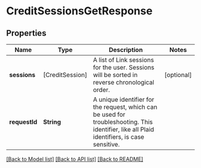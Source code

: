 # CreditSessionsGetResponse

## Properties
Name | Type | Description | Notes
------------ | ------------- | ------------- | -------------
**sessions** | [CreditSession] | A list of Link sessions for the user. Sessions will be sorted in reverse chronological order. | [optional] 
**requestId** | **String** | A unique identifier for the request, which can be used for troubleshooting. This identifier, like all Plaid identifiers, is case sensitive. | 

[[Back to Model list]](../README.md#documentation-for-models) [[Back to API list]](../README.md#documentation-for-api-endpoints) [[Back to README]](../README.md)


